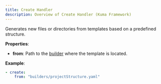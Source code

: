 ```yaml
---
title: Create Handler
description: Overview of Create Handler (Kuma Framework)
---
```


Generates new files or directories from templates based on a predefined structure.

**Properties**:
- **from**: Path to the [builder](/overview/builders) where the template is located. 

**Example**:
```yaml
- create:
    from: "builders/projectStructure.yaml"
```
